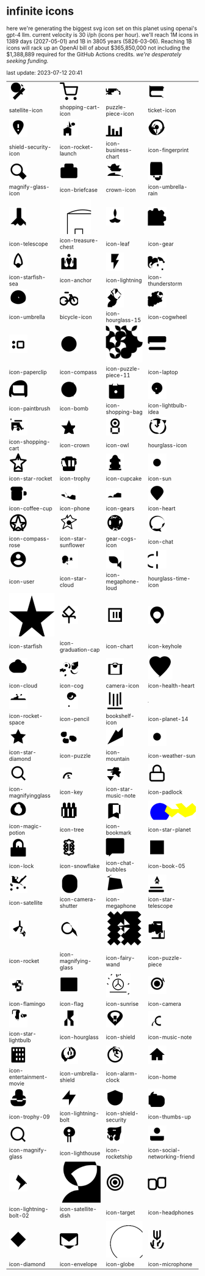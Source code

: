 # infinite icons

here we're generating the biggest svg icon set on this planet using openai's gpt-4 llm. current velocity is 30 i/ph (icons per hour). we'll reach 1M icons in 1389 days (2027-05-01) and 1B in 3805 years (5826-03-06). Reaching 1B icons will rack up an OpenAI bill of about $365,850,000 not including the $1,388,889 required for the GitHub Actions credits. _we're desperately seeking funding._

last update: 2023-07-12 20:41

|  |  |  |  |
| ---- | ---- | ---- | ---- |
| ![icons/satellite-icon](icons/satellite-icon.svg) | ![icons/shopping-cart-icon](icons/shopping-cart-icon.svg) | ![icons/puzzle-piece-icon](icons/puzzle-piece-icon.svg) | ![icons/ticket-icon](icons/ticket-icon.svg) 
| satellite-icon | shopping-cart-icon | puzzle-piece-icon | ticket-icon 
| ![icons/shield-security-icon](icons/shield-security-icon.svg) | ![icons/icon-rocket-launch](icons/icon-rocket-launch.svg) | ![icons/icon-business-chart](icons/icon-business-chart.svg) | ![icons/icon-fingerprint](icons/icon-fingerprint.svg) 
| shield-security-icon | icon-rocket-launch | icon-business-chart | icon-fingerprint 
| ![icons/magnify-glass-icon](icons/magnify-glass-icon.svg) | ![icons/icon-briefcase](icons/icon-briefcase.svg) | ![icons/crown-icon](icons/crown-icon.svg) | ![icons/icon-umbrella-rain](icons/icon-umbrella-rain.svg) 
| magnify-glass-icon | icon-briefcase | crown-icon | icon-umbrella-rain 
| ![icons/icon-telescope](icons/icon-telescope.svg) | ![icons/icon-treasure-chest](icons/icon-treasure-chest.svg) | ![icons/icon-leaf](icons/icon-leaf.svg) | ![icons/icon-gear](icons/icon-gear.svg) 
| icon-telescope | icon-treasure-chest | icon-leaf | icon-gear 
| ![icons/icon-starfish-sea](icons/icon-starfish-sea.svg) | ![icons/icon-anchor](icons/icon-anchor.svg) | ![icons/icon-lightning](icons/icon-lightning.svg) | ![icons/icon-thunderstorm](icons/icon-thunderstorm.svg) 
| icon-starfish-sea | icon-anchor | icon-lightning | icon-thunderstorm 
| ![icons/icon-umbrella](icons/icon-umbrella.svg) | ![icons/bicycle-icon](icons/bicycle-icon.svg) | ![icons/icon-hourglass-15](icons/icon-hourglass-15.svg) | ![icons/icon-cogwheel](icons/icon-cogwheel.svg) 
| icon-umbrella | bicycle-icon | icon-hourglass-15 | icon-cogwheel 
| ![icons/icon-paperclip](icons/icon-paperclip.svg) | ![icons/icon-compass](icons/icon-compass.svg) | ![icons/icon-puzzle-piece-11](icons/icon-puzzle-piece-11.svg) | ![icons/icon-laptop](icons/icon-laptop.svg) 
| icon-paperclip | icon-compass | icon-puzzle-piece-11 | icon-laptop 
| ![icons/icon-paintbrush](icons/icon-paintbrush.svg) | ![icons/icon-bomb](icons/icon-bomb.svg) | ![icons/icon-shopping-bag](icons/icon-shopping-bag.svg) | ![icons/icon-lightbulb-idea](icons/icon-lightbulb-idea.svg) 
| icon-paintbrush | icon-bomb | icon-shopping-bag | icon-lightbulb-idea 
| ![icons/icon-shopping-cart](icons/icon-shopping-cart.svg) | ![icons/icon-crown](icons/icon-crown.svg) | ![icons/icon-owl](icons/icon-owl.svg) | ![icons/hourglass-icon](icons/hourglass-icon.svg) 
| icon-shopping-cart | icon-crown | icon-owl | hourglass-icon 
| ![icons/icon-star-rocket](icons/icon-star-rocket.svg) | ![icons/icon-trophy](icons/icon-trophy.svg) | ![icons/icon-cupcake](icons/icon-cupcake.svg) | ![icons/icon-sun](icons/icon-sun.svg) 
| icon-star-rocket | icon-trophy | icon-cupcake | icon-sun 
| ![icons/icon-coffee-cup](icons/icon-coffee-cup.svg) | ![icons/icon-phone](icons/icon-phone.svg) | ![icons/icon-gears](icons/icon-gears.svg) | ![icons/icon-heart](icons/icon-heart.svg) 
| icon-coffee-cup | icon-phone | icon-gears | icon-heart 
| ![icons/icon-compass-rose](icons/icon-compass-rose.svg) | ![icons/icon-star-sunflower](icons/icon-star-sunflower.svg) | ![icons/gear-cogs-icon](icons/gear-cogs-icon.svg) | ![icons/icon-chat](icons/icon-chat.svg) 
| icon-compass-rose | icon-star-sunflower | gear-cogs-icon | icon-chat 
| ![icons/icon-user](icons/icon-user.svg) | ![icons/icon-star-cloud](icons/icon-star-cloud.svg) | ![icons/icon-megaphone-loud](icons/icon-megaphone-loud.svg) | ![icons/hourglass-time-icon](icons/hourglass-time-icon.svg) 
| icon-user | icon-star-cloud | icon-megaphone-loud | hourglass-time-icon 
| ![icons/icon-starfish](icons/icon-starfish.svg) | ![icons/icon-graduation-cap](icons/icon-graduation-cap.svg) | ![icons/icon-chart](icons/icon-chart.svg) | ![icons/icon-keyhole](icons/icon-keyhole.svg) 
| icon-starfish | icon-graduation-cap | icon-chart | icon-keyhole 
| ![icons/icon-cloud](icons/icon-cloud.svg) | ![icons/icon-cog](icons/icon-cog.svg) | ![icons/camera-icon](icons/camera-icon.svg) | ![icons/icon-health-heart](icons/icon-health-heart.svg) 
| icon-cloud | icon-cog | camera-icon | icon-health-heart 
| ![icons/icon-rocket-space](icons/icon-rocket-space.svg) | ![icons/icon-pencil](icons/icon-pencil.svg) | ![icons/bookshelf-icon](icons/bookshelf-icon.svg) | ![icons/icon-planet-14](icons/icon-planet-14.svg) 
| icon-rocket-space | icon-pencil | bookshelf-icon | icon-planet-14 
| ![icons/icon-star-diamond](icons/icon-star-diamond.svg) | ![icons/icon-puzzle](icons/icon-puzzle.svg) | ![icons/icon-mountain](icons/icon-mountain.svg) | ![icons/icon-weather-sun](icons/icon-weather-sun.svg) 
| icon-star-diamond | icon-puzzle | icon-mountain | icon-weather-sun 
| ![icons/icon-magnifyingglass](icons/icon-magnifyingglass.svg) | ![icons/icon-key](icons/icon-key.svg) | ![icons/icon-star-music-note](icons/icon-star-music-note.svg) | ![icons/icon-padlock](icons/icon-padlock.svg) 
| icon-magnifyingglass | icon-key | icon-star-music-note | icon-padlock 
| ![icons/icon-magic-potion](icons/icon-magic-potion.svg) | ![icons/icon-tree](icons/icon-tree.svg) | ![icons/icon-bookmark](icons/icon-bookmark.svg) | ![icons/icon-star-planet](icons/icon-star-planet.svg) 
| icon-magic-potion | icon-tree | icon-bookmark | icon-star-planet 
| ![icons/icon-lock](icons/icon-lock.svg) | ![icons/icon-snowflake](icons/icon-snowflake.svg) | ![icons/icon-chat-bubbles](icons/icon-chat-bubbles.svg) | ![icons/icon-book-05](icons/icon-book-05.svg) 
| icon-lock | icon-snowflake | icon-chat-bubbles | icon-book-05 
| ![icons/icon-satellite](icons/icon-satellite.svg) | ![icons/icon-camera-shutter](icons/icon-camera-shutter.svg) | ![icons/icon-megaphone](icons/icon-megaphone.svg) | ![icons/icon-star-telescope](icons/icon-star-telescope.svg) 
| icon-satellite | icon-camera-shutter | icon-megaphone | icon-star-telescope 
| ![icons/icon-rocket](icons/icon-rocket.svg) | ![icons/icon-magnifying-glass](icons/icon-magnifying-glass.svg) | ![icons/icon-fairy-wand](icons/icon-fairy-wand.svg) | ![icons/icon-puzzle-piece](icons/icon-puzzle-piece.svg) 
| icon-rocket | icon-magnifying-glass | icon-fairy-wand | icon-puzzle-piece 
| ![icons/icon-flamingo](icons/icon-flamingo.svg) | ![icons/icon-flag](icons/icon-flag.svg) | ![icons/icon-sunrise](icons/icon-sunrise.svg) | ![icons/icon-camera](icons/icon-camera.svg) 
| icon-flamingo | icon-flag | icon-sunrise | icon-camera 
| ![icons/icon-star-lightbulb](icons/icon-star-lightbulb.svg) | ![icons/icon-hourglass](icons/icon-hourglass.svg) | ![icons/icon-shield](icons/icon-shield.svg) | ![icons/icon-music-note](icons/icon-music-note.svg) 
| icon-star-lightbulb | icon-hourglass | icon-shield | icon-music-note 
| ![icons/icon-entertainment-movie](icons/icon-entertainment-movie.svg) | ![icons/icon-umbrella-shield](icons/icon-umbrella-shield.svg) | ![icons/icon-alarm-clock](icons/icon-alarm-clock.svg) | ![icons/icon-home](icons/icon-home.svg) 
| icon-entertainment-movie | icon-umbrella-shield | icon-alarm-clock | icon-home 
| ![icons/icon-trophy-09](icons/icon-trophy-09.svg) | ![icons/icon-lightning-bolt](icons/icon-lightning-bolt.svg) | ![icons/icon-shield-security](icons/icon-shield-security.svg) | ![icons/icon-thumbs-up](icons/icon-thumbs-up.svg) 
| icon-trophy-09 | icon-lightning-bolt | icon-shield-security | icon-thumbs-up 
| ![icons/icon-magnify-glass](icons/icon-magnify-glass.svg) | ![icons/icon-lighthouse](icons/icon-lighthouse.svg) | ![icons/icon-rocketship](icons/icon-rocketship.svg) | ![icons/icon-social-networking-friend](icons/icon-social-networking-friend.svg) 
| icon-magnify-glass | icon-lighthouse | icon-rocketship | icon-social-networking-friend 
| ![icons/icon-lightning-bolt-02](icons/icon-lightning-bolt-02.svg) | ![icons/icon-satellite-dish](icons/icon-satellite-dish.svg) | ![icons/icon-target](icons/icon-target.svg) | ![icons/icon-headphones](icons/icon-headphones.svg) 
| icon-lightning-bolt-02 | icon-satellite-dish | icon-target | icon-headphones 
| ![icons/icon-diamond](icons/icon-diamond.svg) | ![icons/icon-envelope](icons/icon-envelope.svg) | ![icons/icon-globe](icons/icon-globe.svg) | ![icons/icon-microphone](icons/icon-microphone.svg) 
| icon-diamond | icon-envelope | icon-globe | icon-microphone 

